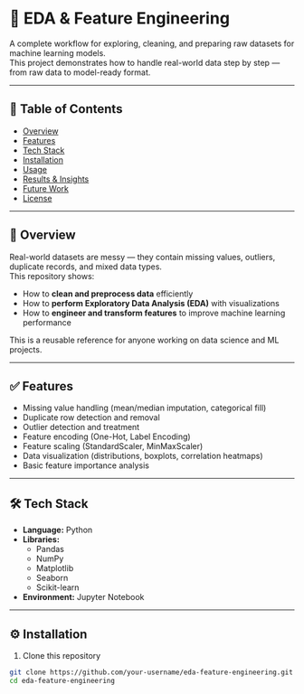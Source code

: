 # 🧹 EDA & Feature Engineering  

A complete workflow for exploring, cleaning, and preparing raw datasets for machine learning models.  
This project demonstrates how to handle real-world data step by step — from raw data to model-ready format.

---

## 📑 Table of Contents  
- [Overview](#overview)  
- [Features](#features)  
- [Tech Stack](#tech-stack)  
- [Installation](#installation)  
- [Usage](#usage)  
- [Results & Insights](#results--insights)  
- [Future Work](#future-work)  
- [License](#license)  

---

## 📌 Overview  
Real-world datasets are messy — they contain missing values, outliers, duplicate records, and mixed data types.  
This repository shows:  
- How to **clean and preprocess data** efficiently  
- How to **perform Exploratory Data Analysis (EDA)** with visualizations  
- How to **engineer and transform features** to improve machine learning performance  

This is a reusable reference for anyone working on data science and ML projects.  

---

## ✅ Features  
- Missing value handling (mean/median imputation, categorical fill)  
- Duplicate row detection and removal  
- Outlier detection and treatment  
- Feature encoding (One-Hot, Label Encoding)  
- Feature scaling (StandardScaler, MinMaxScaler)  
- Data visualization (distributions, boxplots, correlation heatmaps)  
- Basic feature importance analysis  

---

## 🛠 Tech Stack  
- **Language:** Python  
- **Libraries:**  
  - Pandas  
  - NumPy  
  - Matplotlib  
  - Seaborn  
  - Scikit-learn  
- **Environment:** Jupyter Notebook  

---

## ⚙️ Installation  
1. Clone this repository  
```bash
git clone https://github.com/your-username/eda-feature-engineering.git
cd eda-feature-engineering
